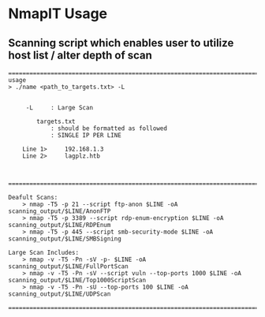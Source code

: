 # NmapIT Usage


## Scanning script which enables user to utilize host list / alter depth of scan
	===========================================================================================================================
   	usage
	> ./name <path_to_targets.txt> -L	
    							
 	    						
 		 -L   	: Large Scan				
 	    						
			targets.txt 				        
 	 	        : should be formatted as followed  		
		        : SINGLE IP PER LINE				
		     						
		Line 1>		192.168.1.3			
		Line 2>		lagplz.htb			
								
 	   
	 ===========================================================================================================================
										
	Deafult Scans:
		> nmap -T5 -p 21 --script ftp-anon $LINE -oA scanning_output/$LINE/AnonFTP
		> nmap -T5 -p 3389 --script rdp-enum-encryption $LINE -oA scanning_output/$LINE/RDPEnum
		> nmap -T5 -p 445 --script smb-security-mode $LINE -oA scanning_output/$LINE/SMBSigning

	Large Scan Includes: 
		> nmap -v -T5 -Pn -sV -p- $LINE -oA scanning_output/$LINE/FullPortScan
		> nmap -v -T5 -Pn -sV --script vuln --top-ports 1000 $LINE -oA scanning_output/$LINE/Top1000ScriptScan
		> nmap -v -T5 -Pn -sU --top-ports 100 $LINE -oA scanning_output/$LINE/UDPScan

	===========================================================================================================================
